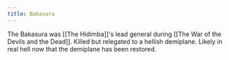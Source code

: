 ```yaml
---
title: Bakasura
---
```

The Bakasura was [[The Hidimba]]'s lead general during [[The War of the Devils and the Dead]]. Killed but relegated to a hellish demiplane. Likely in real hell now that the demiplane has been restored. 